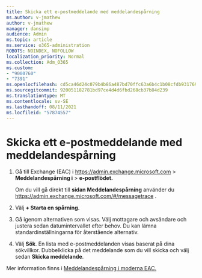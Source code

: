 ```yaml
---
title: Skicka ett e-postmeddelande med meddelandespårning
ms.author: v-jmathew
author: v-jmathew
manager: dansimp
audience: Admin
ms.topic: article
ms.service: o365-administration
ROBOTS: NOINDEX, NOFOLLOW
localization_priority: Normal
ms.collection: Adm_O365
ms.custom:
- "9000760"
- "7391"
ms.openlocfilehash: cd5ca46d24c079b4b86a487bd70ffc63a6b4c1b08cfdb931769db8d16db3c3fd
ms.sourcegitcommit: 920051182781bd97ce4d4d6fbd268cb37b84d239
ms.translationtype: MT
ms.contentlocale: sv-SE
ms.lasthandoff: 08/11/2021
ms.locfileid: "57874557"
---
```

# <a name="submit-an-email-message-using-message-trace"></a>Skicka ett e-postmeddelande med meddelandespårning

1. Gå till Exchange (EAC) i <https://admin.exchange.microsoft.com> \> **Meddelandespårning i** \> **e-postflödet.**

   Om du vill gå direkt till **sidan Meddelandespårning** använder du <https://admin.exchange.microsoft.com/#/messagetrace> .

2. Välj **+ Starta en spårning.**
3. Gå igenom alternativen som visas. Välj mottagare och avsändare och justera sedan datumintervallet efter behov. Du kan lämna standardinställningarna för återstående alternativ.
4. Välj **Sök**. En lista med e-postmeddelanden visas baserat på dina sökvillkor. Dubbelklicka på det meddelande som du vill skicka och välj sedan **Skicka meddelande**.

Mer information finns i [Meddelandespårning i moderna EAC.](https://docs.microsoft.com/exchange/monitoring/trace-an-email-message/message-trace-modern-eac)

